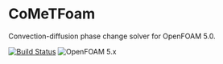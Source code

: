 # CoMeTFoam
Convection-diffusion phase change solver for OpenFOAM 5.0.

[![Build Status](https://travis-ci.org/geo-fluid-dynamics/CoMeTFoam.svg?branch=feature%2FtravisCI)](https://travis-ci.org/geo-fluid-dynamics/CoMeTFoam)
![OpenFOAM 5.x](https://img.shields.io/badge/OpenFOAM-5.x-brightgreen.svg)

